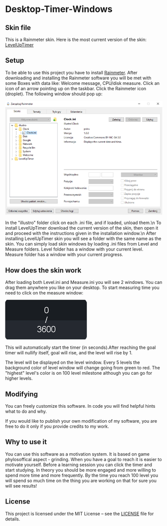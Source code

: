 # Desktop-Timer-Windows
## Skin file
This is a Rainmeter skin.
Here is the most current version of the skin: [LevelUpTimer](LevelUpTimer.rmskin)
## Setup
To be able to use this project you have to install [Rainmeter](https://www.rainmeter.net).
After downloading and installing the Rainmeter software you will be met with some Boxes with data like: Welcome message, CPU/disk measure.
Click an icon of an arrow pointing up on the taskbar. Click the Rainmeter icon (droplet). The following window should pop up:

![Failed to load an image](images/rainmeter-window.png)

In the "illustro" folder click on each .ini file, and if loaded, unload them.\n
To install LevelUpTimer download the current version of the skin, then open it and proceed with the instructions given in the installation window.\n
After installing LevelUpTimer skin you will see a folder with the same name as the skin. You can simply load skin windows by loading .ini files from Level and Measure folders.
Level folder has a window with your current level.
Measure folder has a window with your current progress.

## How does the skin work
After loading both Level.ini and Measure.ini you will see 2 windows. You can drag them anywhere you like on your desktop.
To start measuring time you need to click on the measure window:

![Failed to load an image](images/measure.png)

This will automatically start the timer (in seconds).After reaching the goal timer will nullify itself, goal will rise, and the level will rise by 1.

The level will be displayed on the level window. Every 5 levels the background color of level window will change going from green to red. The "highest" level's color is on 100 level milestone although you can go for higher levels.

## Modifying 
You can freely customize this software. In code you will find helpful hints what to do and why.

If you would like to publish your own modification of my software, you are free to do it only if you provide credits to my work.

## Why to use it
You can use this software as a motivation system. It is based on game phylosoffical aspect - grinding. When you have a goal to reach it is easier to motivate yourself. 
Before a learning session you can click the timer and start studying. In theory you should be more engaged and more willing to spend more time and more frequently.
By the time you reach 100 level you will spend so much time on the thing you are working on that for sure you will see results!

## License
This project is licensed under the MIT License – see the [LICENSE](LICENSE) file for details.